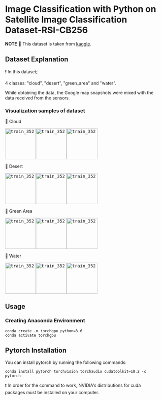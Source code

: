 # Image Classification with Python on Satellite Image Classification Dataset-RSI-CB256

**NOTE** 📝 This dataset is taken from [kaggle](https://www.kaggle.com/datasets/mahmoudreda55/satellite-image-classification?resource=download).


## Dataset Explanation

❗ In this dataset; 

4 classes: "cloud", "desert", "green_area" and "water".

While obtaining the data, the Google map snapshots were mixed with the data received from the sensors.

### Visualization samples of dataset

🔸 Cloud

<kbd><img src="/images/cloudy/train_12.jpg" alt="train_352" style="height: 100px; width:100px;"/></kbd><kbd><img src="/images/cloudy/train_26.jpg" alt="train_352" style="height: 100px; width:100px;"/></kbd><kbd><img src="/images/cloudy/train_352.jpg" alt="train_352" style="height: 100px; width:100px;"/></kbd>


🔸 Desert

<kbd><img src="/images/desert/desert(1).jpg" alt="train_352" style="height: 100px; width:100px;"/></kbd><kbd><img src="/images/desert/desert(2).jpg" alt="train_352" style="height: 100px; width:100px;"/></kbd><kbd><img src="/images/desert/desert(4).jpg" alt="train_352" style="height: 100px; width:100px;"/>
</kbd>

🔸 Green Area

<kbd><img src="/images/green_area/Forest_2.jpg" alt="train_352" style="height: 100px; width:100px;"/></kbd><kbd><img src="/images/green_area/Forest_4.jpg" alt="train_352" style="height: 100px; width:100px;"/></kbd><kbd><img src="/images/green_area/Forest_55.jpg" alt="train_352" style="height: 100px; width:100px;"/></kbd>

🔸 Water

<kbd><img src="/images/water/SeaLake_1.jpg" alt="train_352" style="height: 100px; width:100px;"/></kbd><kbd><img src="/images/water/SeaLake_2.jpg" alt="train_352" style="height: 100px; width:100px;"/></kbd><kbd><img src="/images/water/SeaLake_37.jpg" alt="train_352" style="height: 100px; width:100px;"/></kbd>


 ## Usage
 
 ### Creating Anaconda Environment

    conda create -n torchgpu python=3.6 
    conda activate torchgpu 

## Pytorch Installation


You can install pytorch by running the following commands:
 
    conda install pytorch torchvision torchaudio cudatoolkit=10.2 -c pytorch


❗ In order for the command to work, NVIDIA's distributions for cuda packages must be installed on your computer.

